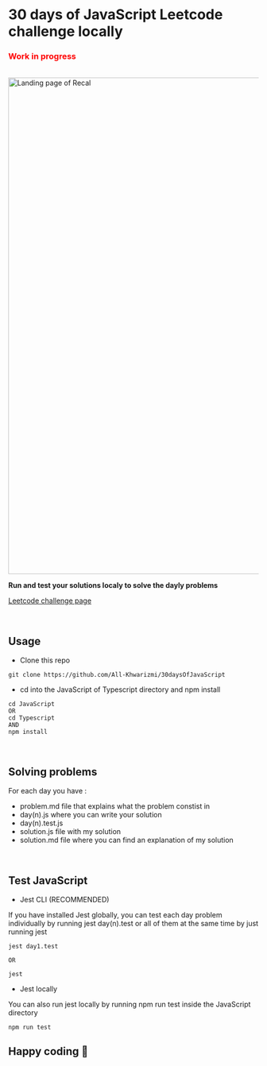 # 30 days of JavaScript Leetcode challenge locally

<h3 style="color: red;">Work in progress </h3>
<br>  

<img src="https://ik.imagekit.io/montresor/30daysJS/30dayshero.png?updatedAt=1684061770950" alt="Landing page of Recal" width="1000">

<br> 

**Run and test your solutions localy to solve the dayly problems**

[Leetcode challenge page](https://leetcode.com/discuss/study-guide/3458761/day-10-30-days-of-lc-javascript-challenge)

<br> 

## Usage 

- Clone this repo
```
git clone https://github.com/All-Khwarizmi/30daysOfJavaScript
```
- cd into the JavaScript of Typescript directory and npm install 
```
cd JavaScript 
OR
cd Typescript
AND 
npm install
```
<br> 

## Solving problems

For each day you have : 
- problem.md file that explains what the problem constist in
- day(n).js where you can write your solution
- day(n).test.js 
- solution.js file with my solution
- solution.md file where you can find an explanation of my solution
  
<br> 

## Test JavaScript
- Jest CLI (RECOMMENDED)
  
If you have installed Jest globally, you can test each day problem individually by running jest day(n).test or all of them at the same time by just running jest
```
jest day1.test

OR 

jest 
```

- Jest locally

You can also run jest locally by running npm run test inside the JavaScript directory
```
npm run test
```

## Happy coding 🫡
